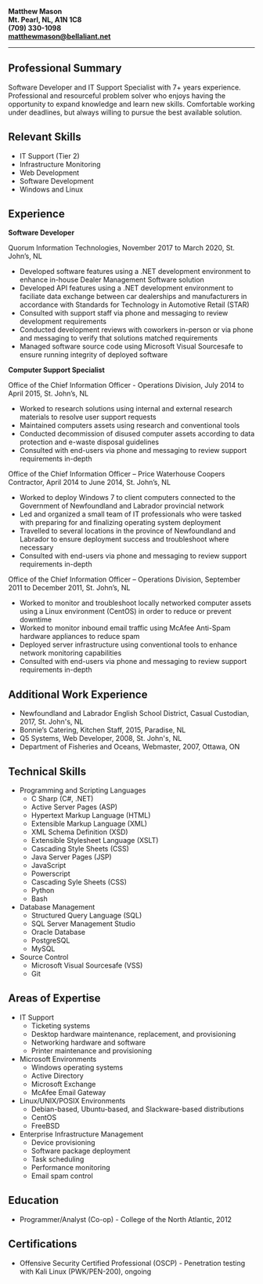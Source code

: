 **Matthew Mason**  
**Mt. Pearl, NL, A1N 1C8**  
**(709) 330-1098**  
**matthewmason@bellaliant.net**  

-------------------------------

## Professional Summary

Software Developer and IT Support Specialist with 7+ years experience. Professional and resourceful problem solver who enjoys having the opportunity to expand knowledge and learn new skills. Comfortable working under deadlines, but always willing to pursue the best available solution.

## Relevant Skills

- IT Support (Tier 2)
- Infrastructure Monitoring
- Web Development
- Software Development
- Windows and Linux

## Experience

**Software Developer**

Quorum Information Technologies, November 2017 to March 2020, St. John’s, NL

- Developed software features using a .NET development environment to enhance in-house Dealer Management Software solution
- Developed API features using a .NET development environment to faciliate data exchange between car dealerships and manufacturers in accordance with Standards for Technology in Automotive Retail (STAR)
- Consulted with support staff via phone and messaging to review development requirements
- Conducted development reviews with coworkers in-person or via phone and messaging to verify that solutions matched requirements
- Managed software source code using Microsoft Visual Sourcesafe to ensure running integrity of deployed software

**Computer Support Specialist**

Office of the Chief Information Officer - Operations Division, July 2014 to April 2015, St. John’s, NL

- Worked to research solutions using internal and external research materials to resolve user support requests
- Maintained computers assets using research and conventional tools
- Conducted decommission of disused computer assets according to data protection and e-waste disposal guidelines
- Consulted with end-users via phone and messaging to review support requirements in-depth

Office of the Chief Information Officer – Price Waterhouse Coopers Contractor, April 2014 to June 2014, St. John’s, NL

- Worked to deploy Windows 7 to client computers connected to the Government of Newfoundland and Labrador provincial network
- Led and organized a small team of IT professionals who were tasked with preparing for and finalizing operating system deployment
- Travelled to several locations in the province of Newfoundland and Labrador to ensure deployment success and troubleshoot where necessary
- Consulted with end-users via phone and messaging to review support requirements in-depth

Office of the Chief Information Officer – Operations Division, September 2011 to December 2011, St. John’s, NL

- Worked to monitor and troubleshoot locally networked computer assets using a Linux environment (CentOS) in order to reduce or prevent downtime
- Worked to monitor inbound email traffic using McAfee Anti-Spam hardware appliances to reduce spam
- Deployed server infrastructure using conventional tools to enhance network monitoring capabilities
- Consulted with end-users via phone and messaging to review support requirements in-depth

## Additional Work Experience

- Newfoundland and Labrador English School District, Casual Custodian, 2017, St. John's, NL
- Bonnie’s Catering, Kitchen Staff, 2015, Paradise, NL
- Q5 Systems, Web Developer, 2008, St. John's, NL
- Department of Fisheries and Oceans, Webmaster, 2007, Ottawa, ON

## Technical Skills

- Programming and Scripting Languages
	- C Sharp (C#, .NET)
	- Active Server Pages (ASP)
	- Hypertext Markup Language (HTML)
	- Extensible Markup Language (XML)
	- XML Schema Definition (XSD)
	- Extensible Stylesheet Language (XSLT)
	- Cascading Style Sheets (CSS)
	- Java Server Pages (JSP)
	- JavaScript
	- Powerscript
	- Cascading Syle Sheets (CSS)
	- Python
	- Bash
- Database Management
	- Structured Query Language (SQL)
	- SQL Server Management Studio
	- Oracle Database
	- PostgreSQL
	- MySQL
- Source Control
	- Microsoft Visual Sourcesafe (VSS)
	- Git

## Areas of Expertise

- IT Support
	- Ticketing systems
	- Desktop hardware maintenance, replacement, and provisioning
	- Networking hardware and software
	- Printer maintenance and provisioning
- Microsoft Environments
	- Windows operating systems
	- Active Directory
	- Microsoft Exchange
	- McAfee Email Gateway
- Linux/UNIX/POSIX Environments
	- Debian-based, Ubuntu-based, and Slackware-based distributions
	- CentOS
	- FreeBSD
- Enterprise Infrastructure Management
	- Device provisioning
	- Software package deployment
	- Task scheduling
	- Performance monitoring
	- Email spam control

## Education

- Programmer/Analyst (Co-op) - College of the North Atlantic, 2012

## Certifications

- Offensive Security Certified Professional (OSCP) - Penetration testing with Kali Linux (PWK/PEN-200), ongoing
